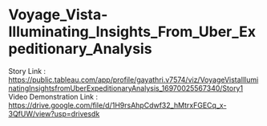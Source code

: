 # Voyage_Vista-Illuminating_Insights_From_Uber_Expeditionary_Analysis
Story Link : https://public.tableau.com/app/profile/gayathri.v7574/viz/VoyageVistaIlluminatingInsightsfromUberExpeditionaryAnalysis_16970025567340/Story1
Video Demonstration Link : https://drive.google.com/file/d/1H9rsAhpCdwf32_hMtrxFGECq_x-3QfUW/view?usp=drivesdk
